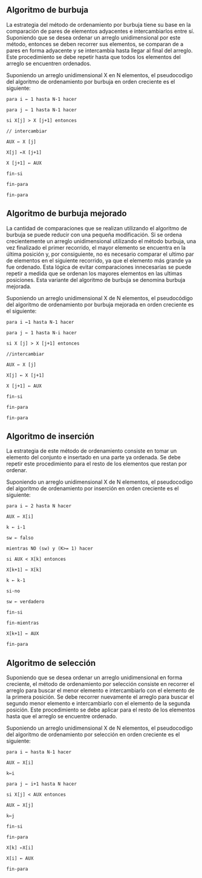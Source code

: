 ## Algoritmo de burbuja

La estrategia del método de ordenamiento por burbuja tiene su base en la comparación de pares de elementos adyacentes e intercambiarlos entre sí. Suponiendo que se desea ordenar un arreglo unidimensional por este método, entonces se deben recorrer sus elementos, se comparan de a pares en forma adyacente y se intercambia hasta llegar al final del arreglo. Este procedimiento se debe repetir hasta que todos los elementos del arreglo se encuentren ordenados.

Suponiendo un arreglo unidimensional X en N elementos, el pseudocodigo del algoritmo de ordenamiento por burbuja en orden creciente es el siguiente:

```
para i ← 1 hasta N-1 hacer

para j ← 1 hasta N-1 hacer

si X[j] > X [j+1] entonces

// intercambiar 

AUX ← X [j]

X[j] ←X [j+1]

X [j+1] ← AUX

fin-si

fin-para

fin-para
```
## Algoritmo de burbuja mejorado

La cantidad de comparaciones que se realizan utilizando el algoritmo de burbuja se puede reducir con una pequeña modificación. Si se ordena crecientemente un arreglo unidimensional utilizando el método burbuja, una vez finalizado el primer recorrido, el mayor elemento se encuentra en la última posición y, por consiguiente, no es necesario comparar el ultimo par de elementos en el siguiente recorrido, ya que el elemento más grande ya fue ordenado. Esta lógica de evitar comparaciones innecesarias se puede repetir a medida que se ordenan los mayores elementos en las ultimas posiciones. Esta variante del algoritmo de burbuja se denomina burbuja mejorada.

Suponiendo un arreglo unidimensional X de N elementos, el pseudocódigo del algoritmo de ordenamiento por burbuja mejorada en orden creciente es el siguiente:

```
para i ←1 hasta N-1 hacer

para j ← 1 hasta N-i hacer

si X [j] > X [j+1] entonces

//intercambiar

AUX ← X [j]

X[j] ← X [j+1]

X [j+1] ← AUX

fin-si

fin-para

fin-para
```
## Algoritmo de inserción

La estrategia de este método de ordenamiento consiste en tomar un elemento del conjunto e insertado en una parte ya ordenada. Se debe repetir este procedimiento para el resto de los elementos que restan por ordenar.

Suponiendo un arreglo unidimensional X de N elementos, el pseudocodigo del algoritmo de ordenamiento por inserción en orden creciente es el siguiente:

```
para i ← 2 hasta N hacer

AUX ← X[i]

k ← i-1

sw ← falso

mientras NO (sw) y (K>= 1) hacer

si AUX < X[k] entonces

X[k+1] ← X[k]

k ← k-1

si-no

sw ← verdadero

fin-si

fin-mientras

X[k+1] ← AUX

fin-para
```
## Algoritmo de selección

Suponiendo que se desea ordenar un arreglo unidimensional en forma creciente, el método de ordenamiento por selección consiste en recorrer el arreglo para buscar el menor elemento e intercambiarlo con el elemento de la primera posición. Se debe recorrer nuevamente el arreglo para buscar el segundo menor elemento e intercambiarlo con el elemento de la segunda posición. Este procedimiento se debe aplicar para el resto de los elementos hasta que el arreglo se encuentre ordenado.

Suponiendo un arreglo unidimensional X de N elementos, el pseudocodigo del algoritmo de ordenamiento por selección en orden creciente es el siguiente:

```
para i ← hasta N-1 hacer

AUX ← X[i]

k←i

para j ← i+1 hasta N hacer

si X[j] < AUX entonces

AUX ← X[j]

k←j

fin-si 

fin-para

X[k] ←X[i]

X[i] ← AUX

fin-para
```

